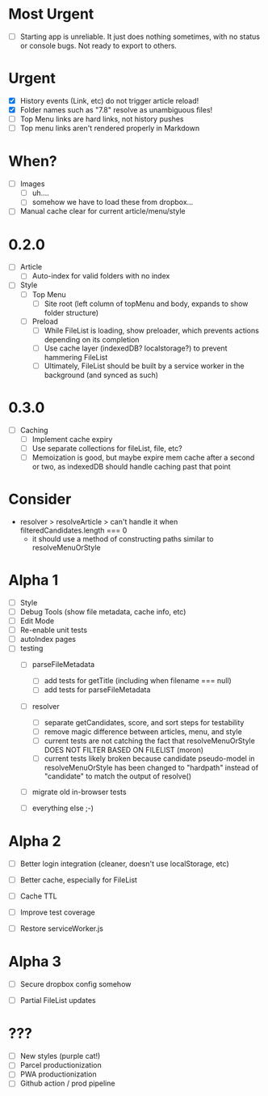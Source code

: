 # Most Urgent
+ [ ] Starting app is unreliable. It just does nothing sometimes, with no status or console bugs. Not ready to export to others.

# Urgent
+ [x] History events (Link, etc) do not trigger article reload!
+ [x] Folder names such as "7.8" resolve as unambiguous files!
+ [ ] Top Menu links are hard links, not history pushes
+ [ ] Top menu links aren't rendered properly in Markdown

# When?
+ [ ] Images
  + [ ] uh....
  + [ ] somehow we have to load these from dropbox...
+ [ ] Manual cache clear for current article/menu/style

# 0.2.0
+ [ ] Article
  + [ ] Auto-index for valid folders with no index
+ [ ] Style
  + [ ] Top Menu
    + [ ] Site root (left column of topMenu and body, expands to show folder structure)
  + [ ] Preload
    + [ ] While FileList is loading, show preloader, which prevents actions depending on its completion
    + [ ] Use cache layer (indexedDB? localstorage?) to prevent hammering FileList
    + [ ] Ultimately, FileList should be built by a service worker in the background (and synced as such)

# 0.3.0
+ [ ] Caching
  + [ ] Implement cache expiry
  + [ ] Use separate collections for fileList, file, etc?
  + [ ] Memoization is good, but maybe expire mem cache after a second or two, as indexedDB should handle caching past that point

# Consider
+ resolver > resolveArticle > can't handle it when filteredCandidates.length === 0
  + it should use a method of constructing paths similar to resolveMenuOrStyle


# Alpha 1

+ [ ] Style
+ [ ] Debug Tools (show file metadata, cache info, etc)
+ [ ] Edit Mode
+ [ ] Re-enable unit tests
+ [ ] autoIndex pages
+ [ ] testing
  + [ ] parseFileMetadata
    + [ ] add tests for getTitle (including when filename === null)
    + [ ] add tests for parseFileMetadata
  + [ ] resolver
    + [ ] separate getCandidates, score, and sort steps for testability
    + [ ] remove magic difference between articles, menu, and style
    + [ ] current tests are not catching the fact that resolveMenuOrStyle DOES NOT FILTER BASED ON FILELIST (moron)
    + [ ] current tests likely broken because candidate pseudo-model in resolveMenuOrStyle has been changed to "hardpath" instead of "candidate" to match the output of resolve()
  + [ ] migrate old in-browser tests
  + [ ] everything else ;-)


# Alpha 2

+ [ ] Better login integration (cleaner, doesn't use localStorage, etc)
+ [ ] Better cache, especially for FileList
+ [ ] Cache TTL
+ [ ] Improve test coverage
+ [ ] Restore serviceWorker.js


# Alpha 3

+ [ ] Secure dropbox config somehow
+ [ ] Partial FileList updates


# ???

+ [ ] New styles (purple cat!)
+ [ ] Parcel productionization
+ [ ] PWA productionization
+ [ ] Github action / prod pipeline